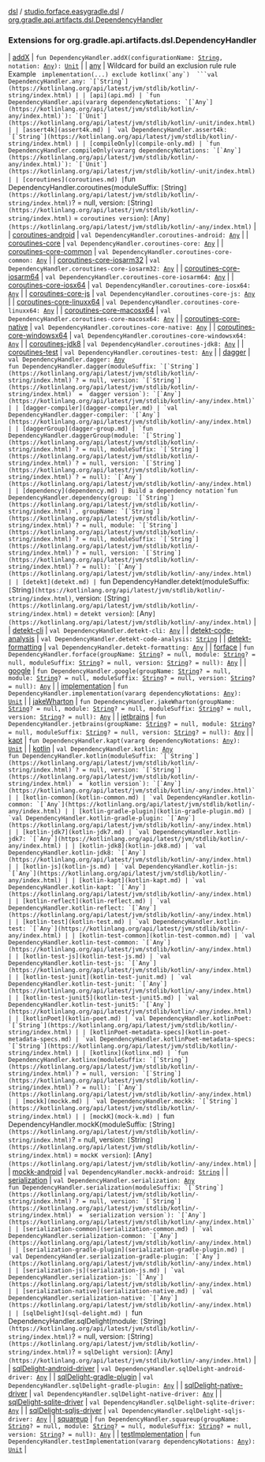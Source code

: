 [dsl](../../index.md) / [studio.forface.easygradle.dsl](../index.md) / [org.gradle.api.artifacts.dsl.DependencyHandler](./index.md)

### Extensions for org.gradle.api.artifacts.dsl.DependencyHandler

| [addX](add-x.md) | `fun DependencyHandler.addX(configurationName: `[`String`](https://kotlinlang.org/api/latest/jvm/stdlib/kotlin/-string/index.html)`, notation: `[`Any`](https://kotlinlang.org/api/latest/jvm/stdlib/kotlin/-any/index.html)`): `[`Unit`](https://kotlinlang.org/api/latest/jvm/stdlib/kotlin/-unit/index.html) |
| [any](any.md) | Wildcard for build an exclusion rule rule Example ``  implementation(...) exclude kotlinx(`any`)  ```val DependencyHandler.any: `[`String`](https://kotlinlang.org/api/latest/jvm/stdlib/kotlin/-string/index.html) |
| [api](api.md) | `fun DependencyHandler.api(vararg dependencyNotations: `[`Any`](https://kotlinlang.org/api/latest/jvm/stdlib/kotlin/-any/index.html)`): `[`Unit`](https://kotlinlang.org/api/latest/jvm/stdlib/kotlin/-unit/index.html) |
| [assert4k](assert4k.md) | `val DependencyHandler.assert4k: `[`String`](https://kotlinlang.org/api/latest/jvm/stdlib/kotlin/-string/index.html) |
| [compileOnly](compile-only.md) | `fun DependencyHandler.compileOnly(vararg dependencyNotations: `[`Any`](https://kotlinlang.org/api/latest/jvm/stdlib/kotlin/-any/index.html)`): `[`Unit`](https://kotlinlang.org/api/latest/jvm/stdlib/kotlin/-unit/index.html) |
| [coroutines](coroutines.md) | ``fun DependencyHandler.coroutines(moduleSuffix: `[`String`](https://kotlinlang.org/api/latest/jvm/stdlib/kotlin/-string/index.html)`? = null, version: `[`String`](https://kotlinlang.org/api/latest/jvm/stdlib/kotlin/-string/index.html)` = `coroutines version`): `[`Any`](https://kotlinlang.org/api/latest/jvm/stdlib/kotlin/-any/index.html)` |
| [coroutines-android](coroutines-android.md) | `val DependencyHandler.coroutines-android: `[`Any`](https://kotlinlang.org/api/latest/jvm/stdlib/kotlin/-any/index.html) |
| [coroutines-core](coroutines-core.md) | `val DependencyHandler.coroutines-core: `[`Any`](https://kotlinlang.org/api/latest/jvm/stdlib/kotlin/-any/index.html) |
| [coroutines-core-common](coroutines-core-common.md) | `val DependencyHandler.coroutines-core-common: `[`Any`](https://kotlinlang.org/api/latest/jvm/stdlib/kotlin/-any/index.html) |
| [coroutines-core-iosarm32](coroutines-core-iosarm32.md) | `val DependencyHandler.coroutines-core-iosarm32: `[`Any`](https://kotlinlang.org/api/latest/jvm/stdlib/kotlin/-any/index.html) |
| [coroutines-core-iosarm64](coroutines-core-iosarm64.md) | `val DependencyHandler.coroutines-core-iosarm64: `[`Any`](https://kotlinlang.org/api/latest/jvm/stdlib/kotlin/-any/index.html) |
| [coroutines-core-iosx64](coroutines-core-iosx64.md) | `val DependencyHandler.coroutines-core-iosx64: `[`Any`](https://kotlinlang.org/api/latest/jvm/stdlib/kotlin/-any/index.html) |
| [coroutines-core-js](coroutines-core-js.md) | `val DependencyHandler.coroutines-core-js: `[`Any`](https://kotlinlang.org/api/latest/jvm/stdlib/kotlin/-any/index.html) |
| [coroutines-core-linuxx64](coroutines-core-linuxx64.md) | `val DependencyHandler.coroutines-core-linuxx64: `[`Any`](https://kotlinlang.org/api/latest/jvm/stdlib/kotlin/-any/index.html) |
| [coroutines-core-macosx64](coroutines-core-macosx64.md) | `val DependencyHandler.coroutines-core-macosx64: `[`Any`](https://kotlinlang.org/api/latest/jvm/stdlib/kotlin/-any/index.html) |
| [coroutines-core-native](coroutines-core-native.md) | `val DependencyHandler.coroutines-core-native: `[`Any`](https://kotlinlang.org/api/latest/jvm/stdlib/kotlin/-any/index.html) |
| [coroutines-core-windowsx64](coroutines-core-windowsx64.md) | `val DependencyHandler.coroutines-core-windowsx64: `[`Any`](https://kotlinlang.org/api/latest/jvm/stdlib/kotlin/-any/index.html) |
| [coroutines-jdk8](coroutines-jdk8.md) | `val DependencyHandler.coroutines-jdk8: `[`Any`](https://kotlinlang.org/api/latest/jvm/stdlib/kotlin/-any/index.html) |
| [coroutines-test](coroutines-test.md) | `val DependencyHandler.coroutines-test: `[`Any`](https://kotlinlang.org/api/latest/jvm/stdlib/kotlin/-any/index.html) |
| [dagger](dagger.md) | `val DependencyHandler.dagger: `[`Any`](https://kotlinlang.org/api/latest/jvm/stdlib/kotlin/-any/index.html)<br>``fun DependencyHandler.dagger(moduleSuffix: `[`String`](https://kotlinlang.org/api/latest/jvm/stdlib/kotlin/-string/index.html)`? = null, version: `[`String`](https://kotlinlang.org/api/latest/jvm/stdlib/kotlin/-string/index.html)` = `dagger version`): `[`Any`](https://kotlinlang.org/api/latest/jvm/stdlib/kotlin/-any/index.html)` |
| [dagger-compiler](dagger-compiler.md) | `val DependencyHandler.dagger-compiler: `[`Any`](https://kotlinlang.org/api/latest/jvm/stdlib/kotlin/-any/index.html) |
| [daggerGroup](dagger-group.md) | `fun DependencyHandler.daggerGroup(module: `[`String`](https://kotlinlang.org/api/latest/jvm/stdlib/kotlin/-string/index.html)`? = null, moduleSuffix: `[`String`](https://kotlinlang.org/api/latest/jvm/stdlib/kotlin/-string/index.html)`? = null, version: `[`String`](https://kotlinlang.org/api/latest/jvm/stdlib/kotlin/-string/index.html)`? = null): `[`Any`](https://kotlinlang.org/api/latest/jvm/stdlib/kotlin/-any/index.html) |
| [dependency](dependency.md) | Build a dependency notation`fun DependencyHandler.dependency(group: `[`String`](https://kotlinlang.org/api/latest/jvm/stdlib/kotlin/-string/index.html)`, groupName: `[`String`](https://kotlinlang.org/api/latest/jvm/stdlib/kotlin/-string/index.html)`? = null, module: `[`String`](https://kotlinlang.org/api/latest/jvm/stdlib/kotlin/-string/index.html)`? = null, moduleSuffix: `[`String`](https://kotlinlang.org/api/latest/jvm/stdlib/kotlin/-string/index.html)`? = null, version: `[`String`](https://kotlinlang.org/api/latest/jvm/stdlib/kotlin/-string/index.html)`? = null): `[`Any`](https://kotlinlang.org/api/latest/jvm/stdlib/kotlin/-any/index.html) |
| [detekt](detekt.md) | ``fun DependencyHandler.detekt(moduleSuffix: `[`String`](https://kotlinlang.org/api/latest/jvm/stdlib/kotlin/-string/index.html)`, version: `[`String`](https://kotlinlang.org/api/latest/jvm/stdlib/kotlin/-string/index.html)` = `detekt version`): `[`Any`](https://kotlinlang.org/api/latest/jvm/stdlib/kotlin/-any/index.html)` |
| [detekt-cli](detekt-cli.md) | `val DependencyHandler.detekt-cli: `[`Any`](https://kotlinlang.org/api/latest/jvm/stdlib/kotlin/-any/index.html) |
| [detekt-code-analysis](detekt-code-analysis.md) | `val DependencyHandler.detekt-code-analysis: `[`String`](https://kotlinlang.org/api/latest/jvm/stdlib/kotlin/-string/index.html) |
| [detekt-formatting](detekt-formatting.md) | `val DependencyHandler.detekt-formatting: `[`Any`](https://kotlinlang.org/api/latest/jvm/stdlib/kotlin/-any/index.html) |
| [forface](forface.md) | `fun DependencyHandler.forface(groupName: `[`String`](https://kotlinlang.org/api/latest/jvm/stdlib/kotlin/-string/index.html)`? = null, module: `[`String`](https://kotlinlang.org/api/latest/jvm/stdlib/kotlin/-string/index.html)`? = null, moduleSuffix: `[`String`](https://kotlinlang.org/api/latest/jvm/stdlib/kotlin/-string/index.html)`? = null, version: `[`String`](https://kotlinlang.org/api/latest/jvm/stdlib/kotlin/-string/index.html)`? = null): `[`Any`](https://kotlinlang.org/api/latest/jvm/stdlib/kotlin/-any/index.html) |
| [google](google.md) | `fun DependencyHandler.google(groupName: `[`String`](https://kotlinlang.org/api/latest/jvm/stdlib/kotlin/-string/index.html)`? = null, module: `[`String`](https://kotlinlang.org/api/latest/jvm/stdlib/kotlin/-string/index.html)`? = null, moduleSuffix: `[`String`](https://kotlinlang.org/api/latest/jvm/stdlib/kotlin/-string/index.html)`? = null, version: `[`String`](https://kotlinlang.org/api/latest/jvm/stdlib/kotlin/-string/index.html)`? = null): `[`Any`](https://kotlinlang.org/api/latest/jvm/stdlib/kotlin/-any/index.html) |
| [implementation](implementation.md) | `fun DependencyHandler.implementation(vararg dependencyNotations: `[`Any`](https://kotlinlang.org/api/latest/jvm/stdlib/kotlin/-any/index.html)`): `[`Unit`](https://kotlinlang.org/api/latest/jvm/stdlib/kotlin/-unit/index.html) |
| [jakeWharton](jake-wharton.md) | `fun DependencyHandler.jakeWharton(groupName: `[`String`](https://kotlinlang.org/api/latest/jvm/stdlib/kotlin/-string/index.html)`? = null, module: `[`String`](https://kotlinlang.org/api/latest/jvm/stdlib/kotlin/-string/index.html)`? = null, moduleSuffix: `[`String`](https://kotlinlang.org/api/latest/jvm/stdlib/kotlin/-string/index.html)`? = null, version: `[`String`](https://kotlinlang.org/api/latest/jvm/stdlib/kotlin/-string/index.html)`? = null): `[`Any`](https://kotlinlang.org/api/latest/jvm/stdlib/kotlin/-any/index.html) |
| [jetbrains](jetbrains.md) | `fun DependencyHandler.jetbrains(groupName: `[`String`](https://kotlinlang.org/api/latest/jvm/stdlib/kotlin/-string/index.html)`? = null, module: `[`String`](https://kotlinlang.org/api/latest/jvm/stdlib/kotlin/-string/index.html)`? = null, moduleSuffix: `[`String`](https://kotlinlang.org/api/latest/jvm/stdlib/kotlin/-string/index.html)`? = null, version: `[`String`](https://kotlinlang.org/api/latest/jvm/stdlib/kotlin/-string/index.html)`? = null): `[`Any`](https://kotlinlang.org/api/latest/jvm/stdlib/kotlin/-any/index.html) |
| [kapt](kapt.md) | `fun DependencyHandler.kapt(vararg dependencyNotations: `[`Any`](https://kotlinlang.org/api/latest/jvm/stdlib/kotlin/-any/index.html)`): `[`Unit`](https://kotlinlang.org/api/latest/jvm/stdlib/kotlin/-unit/index.html) |
| [kotlin](kotlin.md) | `val DependencyHandler.kotlin: `[`Any`](https://kotlinlang.org/api/latest/jvm/stdlib/kotlin/-any/index.html)<br>``fun DependencyHandler.kotlin(moduleSuffix: `[`String`](https://kotlinlang.org/api/latest/jvm/stdlib/kotlin/-string/index.html)`? = null, version: `[`String`](https://kotlinlang.org/api/latest/jvm/stdlib/kotlin/-string/index.html)` = `kotlin version`): `[`Any`](https://kotlinlang.org/api/latest/jvm/stdlib/kotlin/-any/index.html)` |
| [kotlin-common](kotlin-common.md) | `val DependencyHandler.kotlin-common: `[`Any`](https://kotlinlang.org/api/latest/jvm/stdlib/kotlin/-any/index.html) |
| [kotlin-gradle-plugin](kotlin-gradle-plugin.md) | `val DependencyHandler.kotlin-gradle-plugin: `[`Any`](https://kotlinlang.org/api/latest/jvm/stdlib/kotlin/-any/index.html) |
| [kotlin-jdk7](kotlin-jdk7.md) | `val DependencyHandler.kotlin-jdk7: `[`Any`](https://kotlinlang.org/api/latest/jvm/stdlib/kotlin/-any/index.html) |
| [kotlin-jdk8](kotlin-jdk8.md) | `val DependencyHandler.kotlin-jdk8: `[`Any`](https://kotlinlang.org/api/latest/jvm/stdlib/kotlin/-any/index.html) |
| [kotlin-js](kotlin-js.md) | `val DependencyHandler.kotlin-js: `[`Any`](https://kotlinlang.org/api/latest/jvm/stdlib/kotlin/-any/index.html) |
| [kotlin-kapt](kotlin-kapt.md) | `val DependencyHandler.kotlin-kapt: `[`Any`](https://kotlinlang.org/api/latest/jvm/stdlib/kotlin/-any/index.html) |
| [kotlin-reflect](kotlin-reflect.md) | `val DependencyHandler.kotlin-reflect: `[`Any`](https://kotlinlang.org/api/latest/jvm/stdlib/kotlin/-any/index.html) |
| [kotlin-test](kotlin-test.md) | `val DependencyHandler.kotlin-test: `[`Any`](https://kotlinlang.org/api/latest/jvm/stdlib/kotlin/-any/index.html) |
| [kotlin-test-common](kotlin-test-common.md) | `val DependencyHandler.kotlin-test-common: `[`Any`](https://kotlinlang.org/api/latest/jvm/stdlib/kotlin/-any/index.html) |
| [kotlin-test-js](kotlin-test-js.md) | `val DependencyHandler.kotlin-test-js: `[`Any`](https://kotlinlang.org/api/latest/jvm/stdlib/kotlin/-any/index.html) |
| [kotlin-test-junit](kotlin-test-junit.md) | `val DependencyHandler.kotlin-test-junit: `[`Any`](https://kotlinlang.org/api/latest/jvm/stdlib/kotlin/-any/index.html) |
| [kotlin-test-junit5](kotlin-test-junit5.md) | `val DependencyHandler.kotlin-test-junit5: `[`Any`](https://kotlinlang.org/api/latest/jvm/stdlib/kotlin/-any/index.html) |
| [kotlinPoet](kotlin-poet.md) | `val DependencyHandler.kotlinPoet: `[`String`](https://kotlinlang.org/api/latest/jvm/stdlib/kotlin/-string/index.html) |
| [kotlinPoet-metadata-specs](kotlin-poet-metadata-specs.md) | `val DependencyHandler.kotlinPoet-metadata-specs: `[`String`](https://kotlinlang.org/api/latest/jvm/stdlib/kotlin/-string/index.html) |
| [kotlinx](kotlinx.md) | `fun DependencyHandler.kotlinx(moduleSuffix: `[`String`](https://kotlinlang.org/api/latest/jvm/stdlib/kotlin/-string/index.html)`? = null, version: `[`String`](https://kotlinlang.org/api/latest/jvm/stdlib/kotlin/-string/index.html)`? = null): `[`Any`](https://kotlinlang.org/api/latest/jvm/stdlib/kotlin/-any/index.html) |
| [mockk](mockk.md) | `val DependencyHandler.mockk: `[`String`](https://kotlinlang.org/api/latest/jvm/stdlib/kotlin/-string/index.html) |
| [mockK](mock-k.md) | ``fun DependencyHandler.mockK(moduleSuffix: `[`String`](https://kotlinlang.org/api/latest/jvm/stdlib/kotlin/-string/index.html)`? = null, version: `[`String`](https://kotlinlang.org/api/latest/jvm/stdlib/kotlin/-string/index.html)` = `mockK version`): `[`Any`](https://kotlinlang.org/api/latest/jvm/stdlib/kotlin/-any/index.html)` |
| [mockk-android](mockk-android.md) | `val DependencyHandler.mockk-android: `[`String`](https://kotlinlang.org/api/latest/jvm/stdlib/kotlin/-string/index.html) |
| [serialization](serialization.md) | `val DependencyHandler.serialization: `[`Any`](https://kotlinlang.org/api/latest/jvm/stdlib/kotlin/-any/index.html)<br>``fun DependencyHandler.serialization(moduleSuffix: `[`String`](https://kotlinlang.org/api/latest/jvm/stdlib/kotlin/-string/index.html)`? = null, version: `[`String`](https://kotlinlang.org/api/latest/jvm/stdlib/kotlin/-string/index.html)` = `serialization version`): `[`Any`](https://kotlinlang.org/api/latest/jvm/stdlib/kotlin/-any/index.html)` |
| [serialization-common](serialization-common.md) | `val DependencyHandler.serialization-common: `[`Any`](https://kotlinlang.org/api/latest/jvm/stdlib/kotlin/-any/index.html) |
| [serialization-gradle-plugin](serialization-gradle-plugin.md) | `val DependencyHandler.serialization-gradle-plugin: `[`Any`](https://kotlinlang.org/api/latest/jvm/stdlib/kotlin/-any/index.html) |
| [serialization-js](serialization-js.md) | `val DependencyHandler.serialization-js: `[`Any`](https://kotlinlang.org/api/latest/jvm/stdlib/kotlin/-any/index.html) |
| [serialization-native](serialization-native.md) | `val DependencyHandler.serialization-native: `[`Any`](https://kotlinlang.org/api/latest/jvm/stdlib/kotlin/-any/index.html) |
| [sqlDelight](sql-delight.md) | ``fun DependencyHandler.sqlDelight(module: `[`String`](https://kotlinlang.org/api/latest/jvm/stdlib/kotlin/-string/index.html)`? = null, version: `[`String`](https://kotlinlang.org/api/latest/jvm/stdlib/kotlin/-string/index.html)`? = `sqlDelight version`): `[`Any`](https://kotlinlang.org/api/latest/jvm/stdlib/kotlin/-any/index.html)` |
| [sqlDelight-android-driver](sql-delight-android-driver.md) | `val DependencyHandler.sqlDelight-android-driver: `[`Any`](https://kotlinlang.org/api/latest/jvm/stdlib/kotlin/-any/index.html) |
| [sqlDelight-gradle-plugin](sql-delight-gradle-plugin.md) | `val DependencyHandler.sqlDelight-gradle-plugin: `[`Any`](https://kotlinlang.org/api/latest/jvm/stdlib/kotlin/-any/index.html) |
| [sqlDelight-native-driver](sql-delight-native-driver.md) | `val DependencyHandler.sqlDelight-native-driver: `[`Any`](https://kotlinlang.org/api/latest/jvm/stdlib/kotlin/-any/index.html) |
| [sqlDelight-sqlite-driver](sql-delight-sqlite-driver.md) | `val DependencyHandler.sqlDelight-sqlite-driver: `[`Any`](https://kotlinlang.org/api/latest/jvm/stdlib/kotlin/-any/index.html) |
| [sqlDelight-sqljs-driver](sql-delight-sqljs-driver.md) | `val DependencyHandler.sqlDelight-sqljs-driver: `[`Any`](https://kotlinlang.org/api/latest/jvm/stdlib/kotlin/-any/index.html) |
| [squareup](squareup.md) | `fun DependencyHandler.squareup(groupName: `[`String`](https://kotlinlang.org/api/latest/jvm/stdlib/kotlin/-string/index.html)`? = null, module: `[`String`](https://kotlinlang.org/api/latest/jvm/stdlib/kotlin/-string/index.html)`? = null, moduleSuffix: `[`String`](https://kotlinlang.org/api/latest/jvm/stdlib/kotlin/-string/index.html)`? = null, version: `[`String`](https://kotlinlang.org/api/latest/jvm/stdlib/kotlin/-string/index.html)`? = null): `[`Any`](https://kotlinlang.org/api/latest/jvm/stdlib/kotlin/-any/index.html) |
| [testImplementation](test-implementation.md) | `fun DependencyHandler.testImplementation(vararg dependencyNotations: `[`Any`](https://kotlinlang.org/api/latest/jvm/stdlib/kotlin/-any/index.html)`): `[`Unit`](https://kotlinlang.org/api/latest/jvm/stdlib/kotlin/-unit/index.html) |

